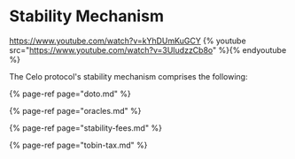 # Stability Mechanism

https://www.youtube.com/watch?v=kYhDUmKuGCY
{% youtube src="https://www.youtube.com/watch?v=3UIudzzCb8o" %}{% endyoutube %}

The Celo protocol's stability mechanism comprises the following:

{% page-ref page="doto.md" %}

{% page-ref page="oracles.md" %}

{% page-ref page="stability-fees.md" %}

{% page-ref page="tobin-tax.md" %}
